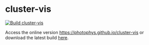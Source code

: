 # cluster-vis

[![Build cluster-vis](https://github.com/photophys/cluster-vis/actions/workflows/build.yml/badge.svg?branch=main&event=push)](https://github.com/photophys/cluster-vis/actions/workflows/build.yml)

Access the online version https://photophys.github.io/cluster-vis or download the latest build [here](https://nightly.link/photophys/cluster-vis/workflows/build/main/cluster-vis).
